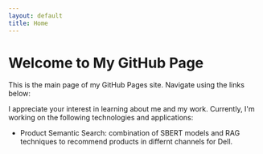```yaml
---
layout: default
title: Home
---
```


# Welcome to My GitHub Page

This is the main page of my GitHub Pages site. Navigate using the links below:

I appreciate your interest in learning about me and my work. Currently, I'm working on the following technologies and applications: 

- Product Semantic Search: combination of SBERT models and RAG techniques to recommend products in differnt channels for Dell. 
